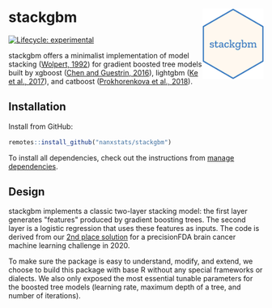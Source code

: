# stackgbm <img src="man/figures/logo.png" align="right" width="120" />

[![Lifecycle: experimental](https://img.shields.io/badge/lifecycle-experimental-orange.svg)](https://lifecycle.r-lib.org/articles/stages.html#experimental)

stackgbm offers a minimalist implementation of model stacking ([Wolpert, 1992](https://doi.org/10.1016/S0893-6080(05)80023-1)) for gradient boosted tree models built by xgboost ([Chen and Guestrin, 2016](https://doi.org/10.1145/2939672.2939785)), lightgbm ([Ke et al., 2017](https://papers.nips.cc/paper/6907-lightgbm-a-highly-efficient-gradient-boosting-decision)), and catboost ([Prokhorenkova et al., 2018](https://papers.nips.cc/paper/7898-catboost-unbiased-boosting-with-categorical-features)).

## Installation

Install from GitHub:

```r
remotes::install_github("nanxstats/stackgbm")
```

To install all dependencies, check out the instructions from
[manage dependencies](https://github.com/nanxstats/stackgbm/wiki/Manage-dependencies).

## Design

stackgbm implements a classic two-layer stacking model: the first layer generates "features" produced by gradient boosting trees. The second layer is a logistic regression that uses these features as inputs. The code is derived from our [2nd place solution](https://github.com/nanxstats/bcpm-msaenet) for a precisionFDA brain cancer machine learning challenge in 2020.

To make sure the package is easy to understand, modify, and extend, we choose to build this package with base R without any special frameworks or dialects. We also only exposed the most essential tunable parameters for the boosted tree models (learning rate, maximum depth of a tree, and number of iterations).
